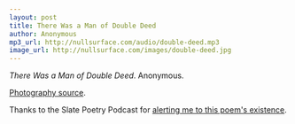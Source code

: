 ```yaml
---
layout: post
title: There Was a Man of Double Deed
author: Anonymous
mp3_url: http://nullsurface.com/audio/double-deed.mp3
image_url: http://nullsurface.com/images/double-deed.jpg
---
```


_There Was a Man of Double Deed_.  Anonymous.

[Photography source](http://www.flickr.com/photos/lupinthe3rd/508326012/).

Thanks to the Slate Poetry Podcast for [alerting me to this poem's existence](http://www.slate.com/id/2200516/).